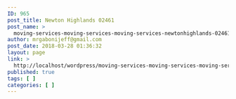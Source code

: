 ```yaml
---
ID: 965
post_title: Newton Highlands 02461
post_name: >
  moving-services-moving-services-moving-services-newtonhighlands-02461
author: mrgabonijeff@gmail.com
post_date: 2018-03-28 01:36:32
layout: page
link: >
  http://localhost/wordpress/moving-services-moving-services-moving-services-newtonhighlands-02461/
published: true
tags: [ ]
categories: [ ]
---
```

